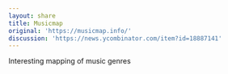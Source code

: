 ```yaml
---
layout: share
title: Musicmap
original: 'https://musicmap.info/'
discussion: 'https://news.ycombinator.com/item?id=18887141'
---
```


Interesting mapping of music genres
